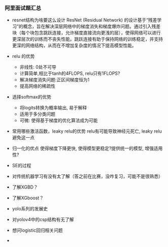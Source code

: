 ### 阿里面试题汇总

- resnet结构为啥要这么设计
ResNet (Residual Network) 的设计基于“残差学习”的概念，旨在解决深层网络中的梯度消失和梯度爆炸问题。通过引入残差块（每个块包含跳跃连接，允许梯度直接流向更浅的层），使得网络可以进行更深层次的训练而不丧失性能。跳跃连接有助于保持网络的训练稳定，并支持更深的网络结构，从而在不增加复杂度的情况下提高模型性能。
- relu 的优势
    - 非线性: 0处不可导
    - 计算简单,相比于tanh的4FLOPS, relu只有1FLOPS?
    - 解决梯度消失问题:正区间梯度恒为1
    - 提高网络的稀疏性
- 选择softmax的优势
    - 将logits转换为概率输出, 易于解释
    - 适用于多分类问题
    - 可微: 使得基于梯度的优化算法成为可能
- 常用哪些激活函数，leaky relu的优势
relu有可能导致神经元死亡, leaky relu避免这一点
- 归一化的优点
使得梯度下降更快, 使得模型更稳定?提供统一的模型, 增强适用性?
- SE的过程

- 对传统机器学习有没有太了解（答之前在比赛，没咋复习，可能不是很熟悉）
- 了解XGBD？
- 了解XGboost？
- yolo系列的发展史
- 对yolov4中的csp结构有无了解
- 想问logistic回归相关问题
- 
